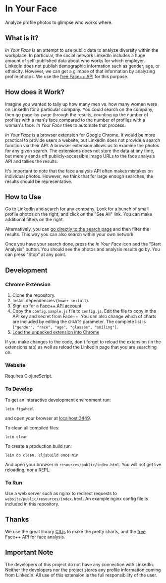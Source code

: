 # In Your Face

Analyze profile photos to glimpse who works where.


## What is it?

_In Your Face_ is an attempt to use public data to analyze diversity within the workplace. In particular, the social network LinkedIn includes a huge amount of self-published data about who works for which employer. LinkedIn does not publish demographic information such as gender, age, or ethnicity. However, we can get a glimpse of that information by analyzing profile photos. We use the [free Face++ API](http://www.faceplusplus.com/) for this purpose. 


## How does it Work?

Imagine you wanted to tally up how many men vs. how many women were on LinkedIn for a particular company. You could search on the company, then go page-by-page through the results, counting up the number of profiles with a man's face compared to the number of profiles with a woman's face. _In Your Face_ tries to automate that process.

_In Your Face_ is a browser extension for Google Chrome. It would be more practical to provide users a website, but LinkedIn does not provide a search function via their API. A browser extension allows us to examine the photos for any given search. The extensions does not store the data at any time, but merely sends off publicly-accessible image URLs to the face analysis API and tallies the results.

It's important to note that the face analysis API often makes mistakes on individual photos. However, we think that for large enough searches, the results should be representative.


## How to Use

Go to LinkedIn and search for any company. Look for a bunch of small profile photos on the right, and click on the "See All" link. You can make additional filters on the right.

Alternatively, you can [go directly to the search page](https://www.linkedin.com/vsearch/p) and then filter the results. This way you can also search within your own network.

Once you have your search done, press the _In Your Face_ icon and the "Start Analysis" button. You should see the photos and analysis results go by. You can press "Stop" at any point.


## Development

### Chrome Extension

1. Clone the repository.
2. Install dependencies (`bower install`).
3. Sign up for a [Face++ API account](http://www.faceplusplus.com/uc_home/).
4. Copy the `config.sample.js` file to `config.js`. Edit the file to copy in the API key and secret from Face++. You can also change which of charts are included by editing the `CHARTS` parameter. The complete list is `["gender", "race", "age", "glasses", "smiling"]`.
5. [Load the unpacked extension into Chrome](https://developer.chrome.com/extensions/getstarted#unpacked) 

If you make changes to the code, don't forget to reload the extension (in the extensions tab) as well as reload the LinkedIn page that you are searching on.

### Website

Requires ClojureScript.


### To Develop

To get an interactive development environment run:

    lein figwheel

and open your browser at [localhost:3449](http://localhost:3449/).

To clean all compiled files:

    lein clean

To create a production build run:

    lein do clean, cljsbuild once min

And open your browser in `resources/public/index.html`. You will not
get live reloading, nor a REPL. 


### To Run

Use a web server such as nginx to redirect requests to `website/public/resources/index.html`. An example nginx config file is included in this repository. 


## Thanks 

We use the great library [C3.js](http://c3js.org/) to make the pretty charts, and the [free Face++ API](http://www.faceplusplus.com/) for face analysis.


## Important Note

The developers of this project do not have any connection with LinkedIn. Neither the developers nor the project stores any profile information coming from LinkedIn. All use of this extension is the full responsibility of the user. 
